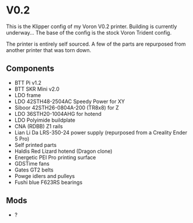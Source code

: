 # V0.2
This is the Klipper config of my Voron V0.2 printer. Building is currently underway... The base of the config is the stock Voron Trident config.

The printer is entirely self sourced. A few of the parts are repurposed from another printer that was torn down.

## Components
 - BTT Pi v1.2
 - BTT SKR Mini v2.0
 - LDO frame
 - LDO 42STH48-2504AC Speedy Power for XY
 - Siboor 42STH26-0804A-200 (TR8x8) for Z
 - LDO 36STH20-1004AHG for hotend
 - LDO Polyimide buildplate
 - CNA (RDBB) Z1 rails
 - Lian Li Da LRS-350-24 power supply (repurposed from a Creality Ender 5 Pro)
 - Self printed parts
 - Haldis Red Lizard hotend (Dragon clone)
 - Energetic PEI Pro printing surface
 - GDSTime fans
 - Gates GT2 belts
 - Powge idlers and pulleys
 - Fushi blue F623RS bearings


## Mods
 - ?
